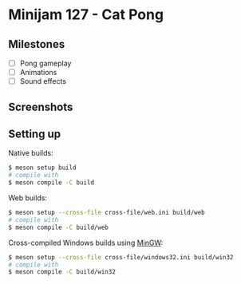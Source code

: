 # Minijam 127 - Cat Pong

## Milestones

- [ ] Pong gameplay
- [ ] Animations
- [ ] Sound effects

## Screenshots

## Setting up
Native builds:
```sh
$ meson setup build
# compile with
$ meson compile -C build
```

Web builds:
```sh
$ meson setup --cross-file cross-file/web.ini build/web
# compile with
$ meson compile -C build/web
```

Cross-compiled Windows builds using [MinGW](http://mingw.org):
```sh
$ meson setup --cross-file cross-file/windows32.ini build/win32
# compile with
$ meson compile -C build/win32
```
